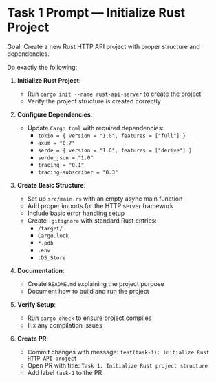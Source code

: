 # Task 1 Prompt — Initialize Rust Project

Goal: Create a new Rust HTTP API project with proper structure and dependencies.

Do exactly the following:
1. **Initialize Rust Project**:
   - Run `cargo init --name rust-api-server` to create the project
   - Verify the project structure is created correctly

2. **Configure Dependencies**:
   - Update `Cargo.toml` with required dependencies:
     - `tokio = { version = "1.0", features = ["full"] }`
     - `axum = "0.7"`
     - `serde = { version = "1.0", features = ["derive"] }`
     - `serde_json = "1.0"`
     - `tracing = "0.1"`
     - `tracing-subscriber = "0.3"`

3. **Create Basic Structure**:
   - Set up `src/main.rs` with an empty async main function
   - Add proper imports for the HTTP server framework
   - Include basic error handling setup
   - Create `.gitignore` with standard Rust entries:
     - `/target/`
     - `Cargo.lock`
     - `*.pdb`
     - `.env`
     - `.DS_Store`

4. **Documentation**:
   - Create `README.md` explaining the project purpose
   - Document how to build and run the project

5. **Verify Setup**:
   - Run `cargo check` to ensure project compiles
   - Fix any compilation issues

6. **Create PR**:
   - Commit changes with message: `feat(task-1): initialize Rust HTTP API project`
   - Open PR with title: `Task 1: Initialize Rust project structure`
   - Add label `task-1` to the PR

